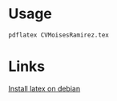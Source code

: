 # Usage

```
pdflatex CVMoisesRamirez.tex
``` 

# Links

[Install latex on debian](https://linuxconfig.org/how-to-install-latex-on-ubuntu-18-04-bionic-beaver-linux)